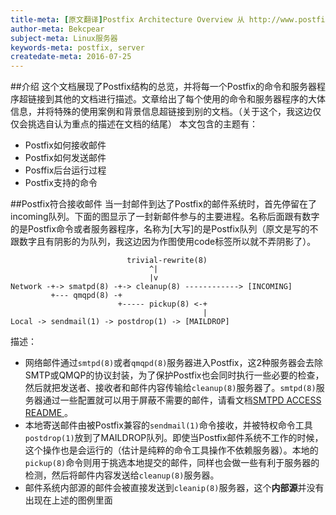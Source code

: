```yaml
---
title-meta: [原文翻译]Postfix Architecture Overview 从 http://www.postfix.org/OVERVIEW.html
author-meta: Bekcpear
subject-meta: Linux服务器
keywords-meta: postfix, server
createdate-meta: 2016-07-25
---
```


##介绍
这个文档展现了Postfix结构的总览，并将每一个Postfix的命令和服务器程序超链接到其他的文档进行描述。文章给出了每个使用的命令和服务器程序的大体信息，并将特殊的使用案例和背景信息超链接到别的文档。（关于这个，我这边仅仅会挑选自认为重点的描述在文档的结尾）
本文包含的主题有：
+ Postfix如何接收邮件
+ Postfix如何发送邮件
+ Posffix后台运行过程
+ Postfix支持的命令

##Postfix符合接收邮件
当一封邮件到达了Postfix的邮件系统时，首先停留在了incoming队列。下面的图显示了一封新邮件参与的主要进程。名称后面跟有数字的是Postfix命令或者服务器程序，名称为\[大写\]的是Postfix队列（原文是写的不跟数字且有阴影的为队列，我这边因为作图使用code标签所以就不弄阴影了）。

```
                          trivial-rewrite(8)
                               ^|
                               |v
Network -+-> smatpd(8) -+-> cleanup(8) ------------> [INCOMING]
         +--- qmqpd(8) -+
                        +----- pickup(8) <-+
                                           |
Local -> sendmail(1) -> postdrop(1) -> [MAILDROP]
```

描述：
+ 网络邮件通过`smtpd(8)`或者`qmqpd(8)`服务器进入Postfix，这2种服务器会去除SMTP或QMQP的协议封装，为了保护Postfix也会同时执行一些必要的检查，然后就把发送者、接收者和邮件内容传输给`cleanup(8)`服务器了。`smtpd(8)`服务器通过一些配置就可以用于屏蔽不需要的邮件，请看文档[SMTPD ACCESS README ](http://www.postfix.org/SMTPD_ACCESS_README.html)。
+ 本地寄送邮件由被Postfix兼容的`sendmail(1)`命令接收，并被特权命令工具`postdrop(1)`放到了MAILDROP队列。即使当Postfix邮件系统不工作的时候，这个操作也是会运行的（估计是纯粹的命令工具操作不依赖服务器）。本地的`pickup(8)`命令则用于挑选本地提交的邮件，同样也会做一些有利于服务器的检测，然后将邮件内容发送给`cleanup(8)`服务器。
+ 邮件系统内部源的邮件会被直接发送到`cleanip(8)`服务器，这个**内部源**并没有出现在上述的图例里面
